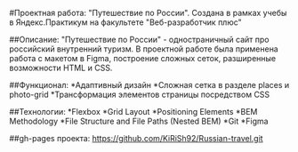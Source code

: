 #Проектная работа: "Путешествие по России". Создана в рамках учебы в Яндекс.Практикум на факультете "Веб-разработчик плюс"

##Описание: 
    "Путешествие по России" - одностраничный сайт про российский внутренний туризм. В проектной работе была применена работа с макетом в Figma, построение сложных сеток, разширенные возможности HTML и CSS.

##Функционал:
    *Адаптивный дизайн
    *Сложная сетка в разделе places и photo-grid
    *Трансформация элементов страницы посредством CSS

##Технологии:
    *Flexbox
    *Grid Layout
    *Positioning Elements
    *BEM Methodology
    *File Structure and File Paths (Nested BEM)
    *Git
    *Figma

##gh-pages проекта: https://github.com/KiRiSh92/Russian-travel.git